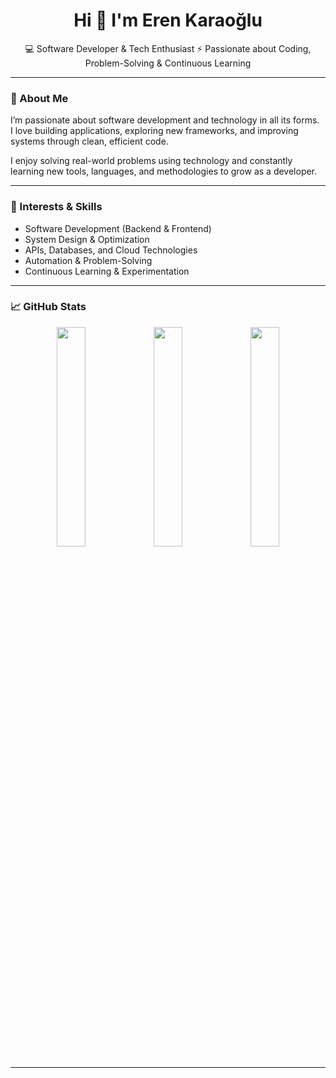 <h1 align="center">Hi 👋 I'm Eren Karaoğlu</h1>

<p align="center"> 
  💻 Software Developer & Tech Enthusiast  
  ⚡ Passionate about Coding, Problem-Solving & Continuous Learning
</p>

---

### 🚀 About Me

I’m passionate about software development and technology in all its forms.  
I love building applications, exploring new frameworks, and improving systems through clean, efficient code.  

I enjoy solving real-world problems using technology and constantly learning new tools, languages, and methodologies to grow as a developer.

---

### 🧠 Interests & Skills
- Software Development (Backend & Frontend)  
- System Design & Optimization  
- APIs, Databases, and Cloud Technologies  
- Automation & Problem-Solving  
- Continuous Learning & Experimentation  

---

### 📈 GitHub Stats

<p align="center">
  <img src="https://github-readme-stats.vercel.app/api?username=erentechlabs&show_icons=true&theme=tokyonight&count_private=true" width="30%" />
  <img src="https://github-readme-stats.vercel.app/api/top-langs/?username=erentechlabs&layout=compact&theme=tokyonight&hide=jupyter%20notebook" width="30%" />
  <img src="https://github-readme-streak-stats.herokuapp.com/?user=erentechlabs&theme=tokyonight" width="30%" />
</p>

---
